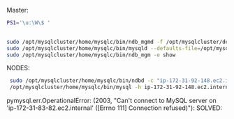 Master: 

```bash
PS1='\u:\W\$ '
```

```bash
  
sudo /opt/mysqlcluster/home/mysqlc/bin/ndb_mgmd -f /opt/mysqlcluster/deploy/conf/config.ini --initial --configdir=/opt/mysqlcluster/deploy/conf/
sudo /opt/mysqlcluster/home/mysqlc/bin/mysqld --defaults-file=/opt/mysqlcluster/deploy/conf/my.cnf --user=root &
sudo /opt/mysqlcluster/home/mysqlc/bin/ndb_mgm -e show

```
 
 NODE‌S:‌
 
```bash
 sudo /opt/mysqlcluster/home/mysqlc/bin/ndbd -c "ip-172-31-92-148.ec2.internal"
 /opt/mysqlcluster/home/mysqlc/bin/mysql -h ip-172-31-92-148.ec2.internal -u cuser -preza1234
```

pymysql.err.OperationalError: (2003, "Can't connect to MySQL server on 'ip-172-31-83-82.ec2.internal' ([Errno 111] Connection refused)"):
SOLVED: 





